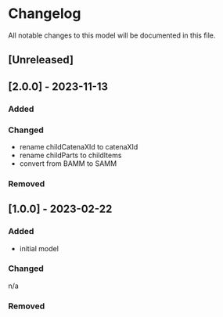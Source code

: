 # Changelog
All notable changes to this model will be documented in this file.

## [Unreleased]


## [2.0.0] - 2023-11-13
### Added

### Changed
* rename childCatenaXId to catenaXId
* rename childParts to childItems
* convert from BAMM to SAMM

### Removed

## [1.0.0] - 2023-02-22
### Added
- initial model

### Changed
n/a

### Removed

